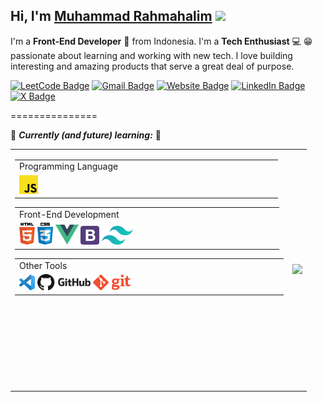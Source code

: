   ## Hi, I'm [Muhammad Rahmahalim](https://github.com/oxwazz) <img src="https://media.giphy.com/media/VgCDAzcKvsR6OM0uWg/giphy.gif" width="50">
  
  I'm a **Front-End Developer** 🚀 from Indonesia. I'm a **Tech Enthusiast** 💻 😁 passionate about learning and working with new tech. I love building interesting and amazing products that serve a great deal of purpose.
  
  [![LeetCode Badge](https://img.shields.io/badge/-LeetCode-FFA116?style=flat-square&logo=LeetCode&logoColor=white&link=https://leetcode.com/u/oxwazz/)](https://leetcode.com/u/oxwazz/)
  [![Gmail Badge](https://img.shields.io/badge/-Gmail-d14836?style=flat-square&logo=Gmail&logoColor=white&link=mailto:muhammad.rahmahalim@gmail.com)](mailto:muhammad.rahmahalim@gmail.com)
  [![Website Badge](https://img.shields.io/badge/Personal%20Blog-32a852?style=flat-square&link=https://oxwazz.com/)](https://oxwazz.com/)
  [![LinkedIn Badge](https://img.shields.io/badge/-LinkedIn-blue?style=flat-square&logo=Linkedin&logoColor=white&link=https://www.linkedin.com/in/oxwazz/)](https://www.linkedin.com/in/oxwazz/)
  [![X Badge](https://img.shields.io/badge/Twitter-000000?style=flat-square&logo=x&logoColor=white&link=https://x.com/oxwazz)](https://x.com/oxwazz)

  
  ===============
  <br>
  
  🌱 <b><i>Currently (and future) learning:</i></b> 🌱
  <table>
     <tr>
        <td style="vertical-align:top">
           <table style="width:100%" >
              <tr>
                 <td>
                    Programming Language                            
                 </td>
              </tr>
              <tr>
                 <td>
                    <img src="logo-200px/javascript.png" width="30">
                 </td>
              </tr>
           </table>
           <table style="width:100%">
              <tr>
                 <td>
                    Front-End Development                            
                 </td>
              </tr>
              <tr>
                 <td>
                    <img src="logo-200px/html5.png" width="25">
                    <img src="logo-200px/css.png" width="25">
                    <img src="logo-200px/vuejs.png" width="37">
                    <img src="logo-200px/bootstrap4.png" width="30">
                    <img src="logo-200px/tailwindcss.png" width="50">
                 </td>
              </tr>
           </table>
           <table style="width:100%">
              <tr>
                 <td>
                    Other Tools                                      
                 </td>
              </tr>
              <tr>
                 <td>
                    <img src="logo-200px/vscode.png" width="25">
                    <img src="logo-200px/github.png" width="85">
                    <img src="logo-200px/git.png" width="60">
                 </td>
              </tr>
           </table>
          <div> </div>
          <div> </div>
          <div> </div>
          <div> </div>
          <div> </div>
          <div> </div>
          <div> </div>
          <div> </div>
        </td>
        <td>
           <img src="https://media.giphy.com/media/VbnUQpnihPSIgIXuZv/giphy-downsized.gif" />
        </td>
     </tr>
  </table>
